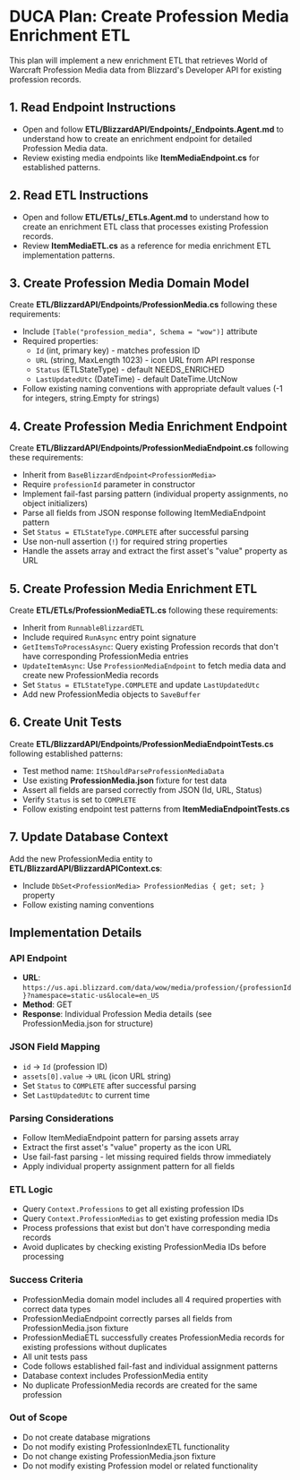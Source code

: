 # DUCA Plan: Create Profession Media Enrichment ETL
This plan will implement a new enrichment ETL that retrieves World of Warcraft Profession Media data from Blizzard's Developer API for existing profession records.

## 1. Read Endpoint Instructions
- Open and follow **ETL/BlizzardAPI/Endpoints/_Endpoints.Agent.md** to understand how to create an enrichment endpoint for detailed Profession Media data.
- Review existing media endpoints like **ItemMediaEndpoint.cs** for established patterns.

## 2. Read ETL Instructions
- Open and follow **ETL/ETLs/_ETLs.Agent.md** to understand how to create an enrichment ETL class that processes existing Profession records.
- Review **ItemMediaETL.cs** as a reference for media enrichment ETL implementation patterns.

## 3. Create Profession Media Domain Model
Create **ETL/BlizzardAPI/Endpoints/ProfessionMedia.cs** following these requirements:
- Include `[Table("profession_media", Schema = "wow")]` attribute
- Required properties:
  - `Id` (int, primary key) - matches profession ID
  - `URL` (string, MaxLength 1023) - icon URL from API response
  - `Status` (ETLStateType) - default NEEDS_ENRICHED
  - `LastUpdatedUtc` (DateTime) - default DateTime.UtcNow
- Follow existing naming conventions with appropriate default values (-1 for integers, string.Empty for strings)

## 4. Create Profession Media Enrichment Endpoint
Create **ETL/BlizzardAPI/Endpoints/ProfessionMediaEndpoint.cs** following these requirements:
- Inherit from `BaseBlizzardEndpoint<ProfessionMedia>`
- Require `professionId` parameter in constructor
- Implement fail-fast parsing pattern (individual property assignments, no object initializers)
- Parse all fields from JSON response following ItemMediaEndpoint pattern
- Set `Status = ETLStateType.COMPLETE` after successful parsing
- Use non-null assertion (`!`) for required string properties
- Handle the assets array and extract the first asset's "value" property as URL

## 5. Create Profession Media Enrichment ETL
Create **ETL/ETLs/ProfessionMediaETL.cs** following these requirements:
- Inherit from `RunnableBlizzardETL`
- Include required `RunAsync` entry point signature
- `GetItemsToProcessAsync`: Query existing Profession records that don't have corresponding ProfessionMedia entries
- `UpdateItemAsync`: Use `ProfessionMediaEndpoint` to fetch media data and create new ProfessionMedia records
- Set `Status = ETLStateType.COMPLETE` and update `LastUpdatedUtc`
- Add new ProfessionMedia objects to `SaveBuffer`

## 6. Create Unit Tests
Create **ETL/BlizzardAPI/Endpoints/ProfessionMediaEndpointTests.cs** following established patterns:
- Test method name: `ItShouldParseProfessionMediaData`
- Use existing **ProfessionMedia.json** fixture for test data
- Assert all fields are parsed correctly from JSON (Id, URL, Status)
- Verify `Status` is set to `COMPLETE`
- Follow existing endpoint test patterns from **ItemMediaEndpointTests.cs**

## 7. Update Database Context
Add the new ProfessionMedia entity to **ETL/BlizzardAPI/BlizzardAPIContext.cs**:
- Include `DbSet<ProfessionMedia> ProfessionMedias { get; set; }` property
- Follow existing naming conventions

## Implementation Details

### API Endpoint
- **URL**: `https://us.api.blizzard.com/data/wow/media/profession/{professionId}?namespace=static-us&locale=en_US`
- **Method**: GET
- **Response**: Individual Profession Media details (see ProfessionMedia.json for structure)

### JSON Field Mapping
- `id` → `Id` (profession ID)
- `assets[0].value` → `URL` (icon URL string)
- Set `Status` to `COMPLETE` after successful parsing
- Set `LastUpdatedUtc` to current time

### Parsing Considerations
- Follow ItemMediaEndpoint pattern for parsing assets array
- Extract the first asset's "value" property as the icon URL
- Use fail-fast parsing - let missing required fields throw immediately
- Apply individual property assignment pattern for all fields

### ETL Logic
- Query `Context.Professions` to get all existing profession IDs
- Query `Context.ProfessionMedias` to get existing profession media IDs
- Process professions that exist but don't have corresponding media records
- Avoid duplicates by checking existing ProfessionMedia IDs before processing

### Success Criteria
- ProfessionMedia domain model includes all 4 required properties with correct data types
- ProfessionMediaEndpoint correctly parses all fields from ProfessionMedia.json fixture
- ProfessionMediaETL successfully creates ProfessionMedia records for existing professions without duplicates
- All unit tests pass
- Code follows established fail-fast and individual assignment patterns
- Database context includes ProfessionMedia entity
- No duplicate ProfessionMedia records are created for the same profession

### Out of Scope
- Do not create database migrations
- Do not modify existing ProfessionIndexETL functionality
- Do not change existing ProfessionMedia.json fixture
- Do not modify existing Profession model or related functionality